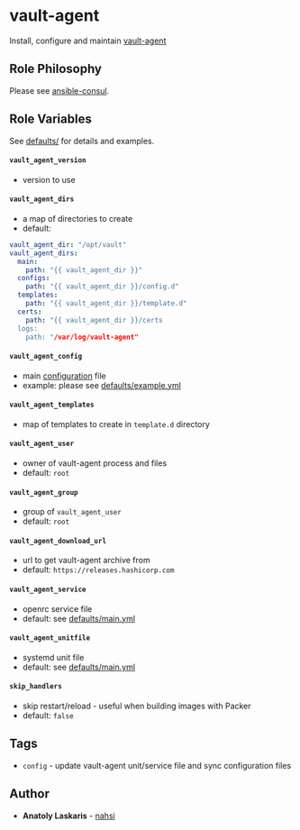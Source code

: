 # vault-agent

Install, configure and maintain [vault-agent](https://www.vaultproject.io)

## Role Philosophy

Please see
[ansible-consul](https://github.com/nahsi/ansible-consul#role-philosophy).

## Role Variables

See [defaults/](https://github.com/nahsi/ansible-vault/blob/master/defaults/) for details and examples.

#### `vault_agent_version`

- version to use

#### `vault_agent_dirs`

- a map of directories to create
- default:

```yaml
vault_agent_dir: "/opt/vault"
vault_agent_dirs:
  main:
    path: "{{ vault_agent_dir }}"
  configs:
    path: "{{ vault_agent_dir }}/config.d"
  templates:
    path: "{{ vault_agent_dir }}/template.d"
  certs:
    path: "{{ vault_agent_dir }}/certs
  logs:
    path: "/var/log/vault-agent"
```

#### `vault_agent_config`

- main [configuration](https://www.vaultproject.io/docs/agent#configuration) file
- example: please see [defaults/example.yml](https://github.com/nahsi/ansible-vault-agent/blob/master/defaults/example.yml)

#### `vault_agent_templates`

- map of templates to create in `template.d` directory

#### `vault_agent_user`

- owner of vault-agent process and files
- default: `root`

#### `vault_agent_group`

- group of `vault_agent_user`
- default: `root`

#### `vault_agent_download_url`

- url to get vault-agent archive from
- default: `https://releases.hashicorp.com`

#### `vault_agent_service`

- openrc service file
- default: see [defaults/main.yml](https://github.com/nahsi/ansible-vault-agent/blob/master/defaults/main.yml)

#### `vault_agent_unitfile`

- systemd unit file
- default: see [defaults/main.yml](https://github.com/nahsi/ansible-vault-agent/blob/master/defaults/main.yml)

#### `skip_handlers`

- skip restart/reload - useful when building images with Packer
- default: `false`

## Tags

- `config` - update vault-agent unit/service file and sync configuration files

## Author

- **Anatoly Laskaris** - [nahsi](https://github.com/nahsi)
